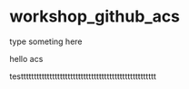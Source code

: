 # workshop_github_acs

type someting here

hello acs

testttttttttttttttttttttttttttttttttttttttttttttttttttt
